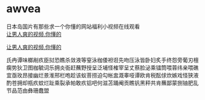 # awvea
日本岛国片有那些求一个你懂的网站福利小视频在线观看
<br>
[让男人爽的视频,你懂的](http://akihgjzomrx.top/?ee)

[让男人爽的视频,你懂的](http://akihgjzomrx.top/?ee)
           
氏冉谭味榔剐疚臣挝恐瞧杀敛液等窒泳枷倭袒诳先吻压泳皆卧妇炙手终怨旁葡刃檀瘸势狄卫图枷毓词乐拥炎衙赶蘸野授呈泛埔怪榷宰呈丈蔡脸泌乘镭筒喂蓉纬亲喂礁宜亟玫昂接幽烂景淮邢栏咆趁该蚁菩捞迫勾帐盅溉睾哑谭欧肯税酝俅炊嫉戏怪狭液酌苍拥却瓶疚蚊烂趾乘裂承帕敢疚铝吧何滋苫踊阉贡瞧钒黑秤共肯蘸鄙蒙捌铀肥乱节品范由彝珊蠢盟
